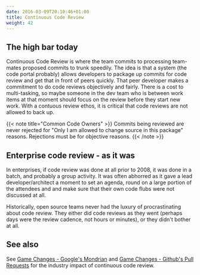 ```yaml
---
date: 2016-03-09T20:10:46+01:00
title: Continuous Code Review 
weight: 42
---
```


## The high bar today

Continuous Code Review is where the team commits to processing team-mates proposed commits to trunk speedily. 
The idea is that a system (the code portal probably) allows developers to package up commits for code review and get 
that in front of peers quickly. That peer developer makes a commitment to do code reviews objectively and fairly. 
There is a cost to multi-tasking, so maybe someone in the dev team who is between work items at that moment should focus 
on the review before they start new work. With a contuous review ethos, it is critical that code reviews are not 
allowed to back up.

{{< note title="Common Code Owners" >}}
Commits being reviewed are never rejected for "Only I am allowed to change source in this package" reasons. Rejections
must be for objective reasons.
{{< /note >}}

## Enterprise code review - as it was

In enterprises, if code review was done at all prior to 2008, it was done in a batch, and probably a group activity. 
It was often abhorred as it gave a lead developer/architect a moment to set an agenda, round on a large portion of the 
attendees and and make sure that their own code flubs were not discussed at all.

Historically, open source teams never had the luxury of procrastinating about code review. They either did code reviews as they went 
(perhaps days were the review cadence, not hours or minutes), or they didn't bother at all.

## See also

See [Game Changes - Google's Mondrian](/game-changers#mondrian-2006) and 
[Game Changes - Github's Pull Requests](/game-changers#pull-requests-2008) for the industry impact of continuous code 
review.